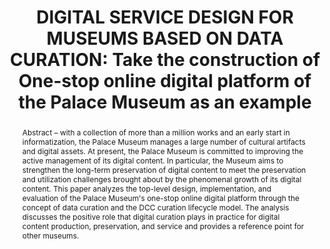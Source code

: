 ---
abstract: 'Abstract – with a collection of more than a million works and an early
  start in informatization, the Palace Museum manages a large number of cultural artifacts
  and digital assets. At present, the Palace Museum is committed to improving the
  active management of its digital content. In particular, the Museum aims to strengthen
  the long-term preservation of digital content to meet the preservation and utilization
  challenges brought about by the phenomenal growth of its digital content. This paper
  analyzes the top-level design, implementation, and evaluation of the Palace Museum''s
  one-stop online digital platform through the concept of data curation and the DCC
  curation lifecycle model. The analysis discusses the positive role that digital
  curation plays in practice for digital content production, preservation, and service
  and provides a reference point for other museums.

  '
creators:
- Kang, Xiaolu
date: null
document_url: https://services.phaidra.univie.ac.at/api/object/o:1424915/download
grand_parent: iPRES
institutions:
- The Palace Museum
keywords:
- data curation
- digital content
- one-stop digital service of the palace museum
- curation lifecycle
- network information resources
landing_page_url: https://phaidra.univie.ac.at/o:1424915
language: eng
layout: publication
license: CC BY 4.0 International
notes_url: null
parent: iPRES 2021
publication_type: paper
size: 488168
slides_url: null
source_name: iPRES
stream_url: null
title: 'DIGITAL SERVICE DESIGN FOR MUSEUMS BASED ON DATA CURATION: Take the construction
  of One-stop online digital platform of the Palace Museum as an example'
year: 2021
---